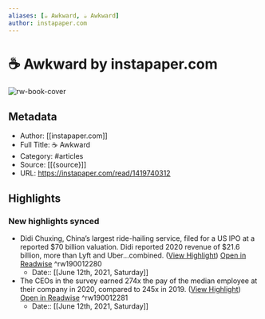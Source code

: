 ```yaml
---
aliases: [☕️ Awkward, ☕️ Awkward]
author: instapaper.com
---
```

# ☕️ Awkward by instapaper.com

![rw-book-cover](https://readwise-assets.s3.amazonaws.com/static/images/article4.6bc1851654a0.png)

## Metadata
- Author: [[instapaper.com]]
- Full Title: ☕️ Awkward
- Category: #articles
- Source: [[{source}]]
- URL: https://instapaper.com/read/1419740312

## Highlights
### New highlights synced
- Didi Chuxing, China’s largest ride-hailing service, filed for a US IPO at a reported $70 billion valuation. Didi reported 2020 revenue of $21.6 billion, more than Lyft and Uber...combined. ([View Highlight](https://instapaper.com/read/1419740312/16652462)) [Open in Readwise](https://readwise.io/open/190012280) ^rw190012280
    - Date:: [[June 12th, 2021, Saturday]]
- The CEOs in the survey earned 274x the pay of the median employee at their company in 2020, compared to 245x in 2019. ([View Highlight](https://instapaper.com/read/1419740312/16652494)) [Open in Readwise](https://readwise.io/open/190012281) ^rw190012281
    - Date:: [[June 12th, 2021, Saturday]]
